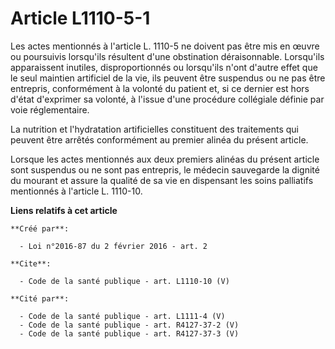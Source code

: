 # Article L1110-5-1

Les actes mentionnés à l'article L. 1110-5 ne doivent pas être mis en œuvre ou poursuivis lorsqu'ils résultent d'une
obstination déraisonnable. Lorsqu'ils apparaissent inutiles, disproportionnés ou lorsqu'ils n'ont d'autre effet que le seul
maintien artificiel de la vie, ils peuvent être suspendus ou ne pas être entrepris, conformément à la volonté du patient et,
si ce dernier est hors d'état d'exprimer sa volonté, à l'issue d'une procédure collégiale définie par voie réglementaire. 

La nutrition et l'hydratation artificielles constituent des traitements qui peuvent être arrêtés conformément au premier
alinéa du présent article. 

Lorsque les actes mentionnés aux deux premiers alinéas du présent article sont suspendus ou ne sont pas entrepris, le médecin
sauvegarde la dignité du mourant et assure la qualité de sa vie en dispensant les soins palliatifs mentionnés à l'article L.
1110-10.

**Liens relatifs à cet article**

	**Créé par**:

	  - Loi n°2016-87 du 2 février 2016 - art. 2

	**Cite**:

	  - Code de la santé publique - art. L1110-10 (V)

	**Cité par**:

	  - Code de la santé publique - art. L1111-4 (V)
	  - Code de la santé publique - art. R4127-37-2 (V)
	  - Code de la santé publique - art. R4127-37-3 (V)
